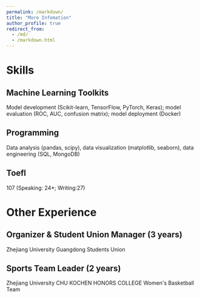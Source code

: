 ```yaml
---
permalink: /markdown/
title: "More Infomation"
author_profile: true
redirect_from: 
  - /md/
  - /markdown.html
---
```


Skills
===
Machine Learning Toolkits
---
Model development (Scikit-learn, TensorFlow, PyTorch, Keras); model evaluation (ROC, AUC, confusion matrix); model deployment (Docker)

Programming
---
Data analysis (pandas, scipy), data visualization (matplotlib, seaborn), data engineering (SQL, MongoDB)

Toefl
---
107  (Speaking: 24*; Writing:27)


Other Experience
===
Organizer & Student Union Manager (3 years) 
---
Zhejiang University Guangdong Students Union

Sports Team Leader (2 years) 
---
Zhejiang University CHU KOCHEN HONORS COLLEGE Women's Basketball Team
